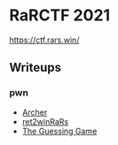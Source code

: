 # RaRCTF 2021

https://ctf.rars.win/

## Writeups

### pwn

 - [Archer](./pwn/archer)
 - [ret2winRaRs](./pwn/ret2winrars)
 - [The Guessing Game](./pwn/the-guessing-game)


